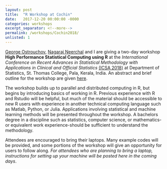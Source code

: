 ```yaml
---
layout: post
title:  "R Workshop at Cochin"
date:   2017-12-20 00:00:00 -0000
categories: workshops
excerpt_separator: <!--more-->
permalink: /workshops/Cochin2018/
unlisted: 1
---
```

<!--more-->

[George Ostrouchov](http://www.csm.ornl.gov/~ost/), [Nagaraj Neerchal](http://www.math.umbc.edu/people/neerchal.htm) and I are giving a two-day workshop **High Performance Statistical Computing using R** at the *International Conference on Recent Advances in Statistical Methodology with Applications in Clinical and Official Statistics* [(ICSA 2018)](https://icsa2018.wordpress.com/) at Department of Statistics, St. Thomas College, Pala, Kerala, India. An abstract and brief outline for the workshop are given [here](https://icsa2018.wordpress.com/workshop/).

The workshop builds up to parallel and distributed computing in R, but begins by introducing basics of working in R. Previous experience with R and Rstudio will be helpful, but much of the material should be accessible to new R users with experience in another technical computing language such as Matlab, Python, or Julia. Applications involving statistical and machine learning methods will be presented throughout the workshop. A bachelors degree in a discipline such as statistics, computer science, or mathematics-or equivalent work experience-should be sufficient to understand the methodology.

Attendees are encouraged to bring their laptops. Many example codes will be provided, and some portions of the workshop will give an opportunity for users to follow along. *For attendees who are planning to bring a laptop, instructions for setting up your machine will be posted here in the coming days*.

<!--
We will focus on Rcpp programming in RStudio, which provides a common
interface across all major platforms (Windows, Mac, and Linux), and helps to
automate some procedural tasks.

1. Install R (<http://www.r-project.org>). The current version as of this
writing is 3.4.1 "Single Candle".
2. Install RStudio Desktop (<http://www.rstudio.com>). The current version is
1.0.153.
3. Install the `Rcpp`, `RcppArmadillo`, and `RcppGSL` packages.
4. Some additional libraries may be needed to compile C++ programs on your
computer. These differ depending on your operating system. See
<http://support.rstudio.com/hc/en-us/articles/200486498-Package-Development-Prerequisites>.

This may be a good time to upgrade if you have older versions of R, RStudio, or
any of the listed packages.

To test your Rcpp environment, try the following in RStudio.

1. Select `File => New File => C++ File` from the main menu. This will create
a simple Rcpp program.
2. Save the program, say, as `example.cpp`.
3. Click the `Source` button, which is located in the upper-right corner of
the panel with the `example.cpp` source code. This should produce the output
``` R
> timesTwo(42)
[1] 84
```
-->
